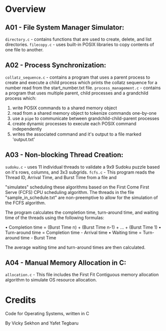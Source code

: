 # Overview
## A01 - File System Manager Simulator:
```directory.c``` - contains functions that are used to create, delete, and list directories.
```filecopy.c``` - uses built-in POSIX libraries to copy contents of one file to another.

## A02 - Process Synchronization:
```collatz_sequence.c``` - contains a program that uses a parent process to create and execute a child process which prints the collatz sequence for a number read from the start_number.txt file.
```process_management.c``` - contains a program that uses multiple parent, child processes and a grandchild process which:

 1) write POSIX commands to a shared memory object
 2) read from a shared memory object to tokenize commands one-by-one
 3) use a ```pipe``` to communicate between grandchild-child-parent processes
 4) create dynamic processes to execute each POSIX command independently
 5) writes the associated command and it's output to a file marked 'output.txt'

## A03 - Non-blocking Thread Creation:
```sudoku.c``` - uses 11 individual threads to validate a 9x9 Sudoku puzzle based on it's rows, columns, and 3x3 subgrids.
```fcfs.c``` - This program reads the Thread ID, Arrival Time, and Burst Time from a file and

"simulates" scheduling these algorithms based on the First Come First Serve (FCFS)
CPU scheduling algorithm. The threads in the file "sample_in_schedule.txt" are
non-preemptive to allow for the simulation of the FCFS algorithm.

The program calculates the completion time, turn-around time, and waiting time
of the threads using the following formulas:

• Completion time = (Burst Time n) + (Burst Time n-1) + ... + (Burst Time 1)
• Turn-around time = Completion time - Arrival time
• Waiting time = Turn-around time - Burst Time

The average waiting time and turn-around times are then calculated.

## A04 - Manual Memory Allocation in C:
```allocation.c``` -  This file includes the First Fit Contiguous memory allocation algorithm to simulate OS resource allocation. 

# Credits
Code for Operating Systems, written in C

By Vicky Sekhon and Yafet Tegbaru
